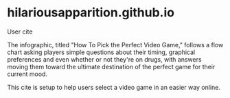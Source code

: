 hilariousapparition.github.io
=============================

User cite


The infographic, titled "How To Pick the Perfect Video Game," follows a flow chart asking players simple questions about their timing, graphical preferences and even whether or not they're on drugs, with answers moving them toward the ultimate destination of the perfect game for their current mood.


This cite is setup to help users select a video game in an easier way online.
